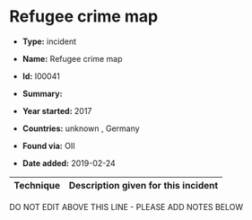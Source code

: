 # Refugee crime map

* **Type:** incident

* **Name:** Refugee crime map

* **Id:** I00041

* **Summary:** 

* **Year started:** 2017

* **Countries:** unknown , Germany

* **Found via:** OII

* **Date added:** 2019-02-24
 

| Technique | Description given for this incident |
| --------- | ------------------------- |


DO NOT EDIT ABOVE THIS LINE - PLEASE ADD NOTES BELOW